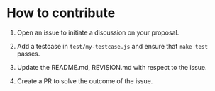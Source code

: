 How to contribute
======================================

1. Open an issue to initiate a discussion on your proposal.

1. Add a testcase in `test/my-testcase.js` and ensure that `make test` passes.

1. Update the README.md, REVISION.md with respect to the issue.

1. Create a PR to solve the outcome of the issue.
